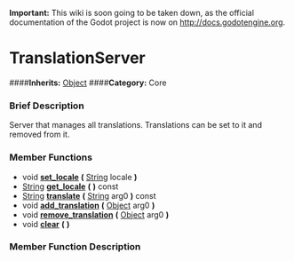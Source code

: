**Important:** This wiki is soon going to be taken down, as the official documentation of the Godot project is now on http://docs.godotengine.org.

#  TranslationServer  
####**Inherits:** [Object](class_object)
####**Category:** Core

###  Brief Description  
Server that manages all translations. Translations can be set to it and removed from it.

###  Member Functions 
  * void  **[set&#95;locale](#set_locale)**  **(** [String](class_string) locale  **)**
  * [String](class_string)  **[get&#95;locale](#get_locale)**  **(** **)** const
  * [String](class_string)  **[translate](#translate)**  **(** [String](class_string) arg0  **)** const
  * void  **[add&#95;translation](#add_translation)**  **(** [Object](class_object) arg0  **)**
  * void  **[remove&#95;translation](#remove_translation)**  **(** [Object](class_object) arg0  **)**
  * void  **[clear](#clear)**  **(** **)**

###  Member Function Description  

